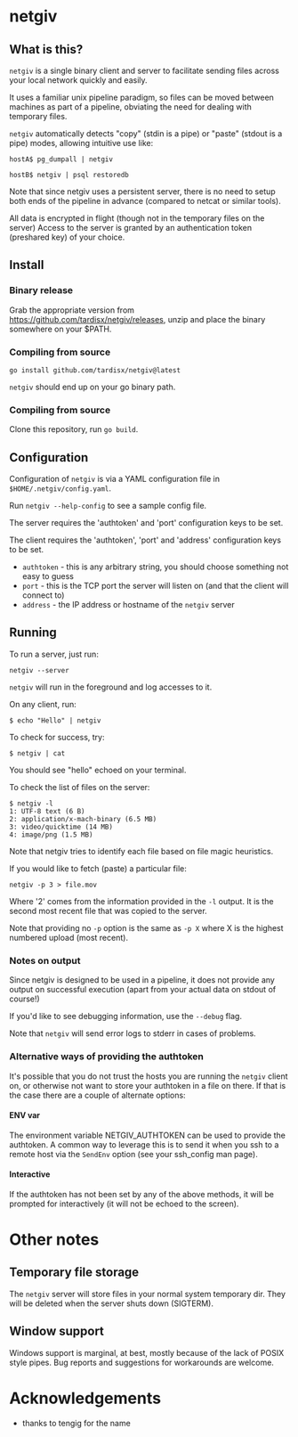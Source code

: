 # netgiv

## What is this?

`netgiv` is a single binary client and server to facilitate sending files across
your local network quickly and easily.

It uses a familiar unix pipeline paradigm, so files can be moved between machines
as part of a pipeline, obviating the need for dealing with temporary files.

`netgiv` automatically detects "copy" (stdin is a pipe) or "paste" (stdout is a
pipe) modes, allowing intuitive use like:

    hostA$ pg_dumpall | netgiv

    hostB$ netgiv | psql restoredb

Note that since netgiv uses a persistent server, there is no need to setup both ends
of the pipeline in advance (compared to netcat or similar tools).

All data is encrypted in flight (though not in the temporary files on the server)
Access to the server is granted by an authentication token (preshared key) of your
choice.

## Install

### Binary release

Grab the appropriate version from https://github.com/tardisx/netgiv/releases, unzip
and place the binary somewhere on your $PATH.

### Compiling from source

    go install github.com/tardisx/netgiv@latest

`netgiv` should end up on your go binary path.

### Compiling from source

Clone this repository, run `go build`.

## Configuration

Configuration of `netgiv` is via a YAML configuration file in
`$HOME/.netgiv/config.yaml`.

Run `netgiv --help-config` to see a sample config file.

The server requires the 'authtoken' and 'port' configuration keys to be set.

The client requires the 'authtoken', 'port' and 'address' configuration keys to be 
set.

* `authtoken` - this is any arbitrary string, you should choose something not easy to
  guess
* `port` - this is the TCP port the server will listen on (and that the client will
  connect to)
* `address` - the IP address or hostname of the `netgiv` server

## Running

To run a server, just run:

    netgiv --server

`netgiv` will run in the foreground and log accesses to it.

On any client, run:

    $ echo "Hello" | netgiv

To check for success, try:

    $ netgiv | cat

You should see "hello" echoed on your terminal.

To check the list of files on the server:

    $ netgiv -l
    1: UTF-8 text (6 B)
    2: application/x-mach-binary (6.5 MB)
    3: video/quicktime (14 MB)
    4: image/png (1.5 MB)

Note that netgiv tries to identify each file based on file magic heuristics.

If you would like to fetch (paste) a particular file:

    netgiv -p 3 > file.mov

Where '2' comes from the information provided in the `-l` output. It is the
second most recent file that was copied to the server.

Note that providing no `-p` option is the same as `-p X` where X is the highest
numbered upload (most recent).

### Notes on output

Since netgiv is designed to be used in a pipeline, it does not provide any
output on successful execution (apart from your actual data on stdout of course!)

If you'd like to see debugging information, use the `--debug` flag.

Note that `netgiv` will send error logs to stderr in cases of problems.

### Alternative ways of providing the authtoken

It's possible that you do not trust the hosts you are running the `netgiv` client on,
or otherwise not want to store your authtoken in a file on there. If that is the case
there are a couple of alternate options:

#### ENV var

The environment variable NETGIV_AUTHTOKEN can be used to provide the authtoken. A
common way to leverage this is to send it when you ssh to a remote host via the
`SendEnv` option (see your ssh_config man page).

#### Interactive

If the authtoken has not been set by any of the above methods, it will be prompted
for interactively (it will not be echoed to the screen).

# Other notes

## Temporary file storage

The `netgiv` server will store files in your normal system temporary dir. They will 
be deleted when the server shuts down (SIGTERM).

## Window support

Windows support is marginal, at best, mostly because of the lack of POSIX style 
pipes. Bug reports and suggestions for workarounds are welcome.

# Acknowledgements

* thanks to tengig for the name
